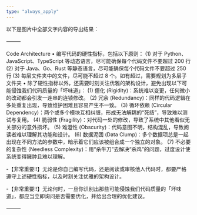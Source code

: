 ```yaml
---
type: "always_apply"
---
```


以下是图片中全部文字内容的导出结果：

⸻

Code Architecture
	•	编写代码的硬性指标，包括以下原则：
(1) 对于 Python、JavaScript、TypeScript 等动态语言，尽可能确保每个代码文件不要超过 200 行
(2) 对于 Java、Go、Rust 等静态语言，尽可能确保每个代码文件不要超过 250 行
(3) 每层文件夹中的文件，尽可能不超过 8 个。如有超过，需要规划为多层子文件夹
	•	除了硬性指标以外，还需要时刻关注优雅的架构设计，避免出现以下可能侵蚀我们代码质量的「坏味道」：
(1) 僵化 (Rigidity)：系统难以变更，任何微小的改动都会引发一连串的连锁修改。
(2) 冗余 (Redundancy)：同样的代码逻辑在多处重复出现，导致维护困难且容易产生不一致。
(3) 循环依赖 (Circular Dependency)：两个或多个模块互相纠缠，形成无法解耦的“死结”，导致难以测试与复用。
(4) 脆弱性 (Fragility)：对代码一处的修改，导致了系统中其他看似无关部分的意外损坏。
(5) 难澄性 (Obscurity)：代码意图不明，结构混乱，导致阅读者难以理解其功能和设计。
(6) 数据泥团 (Data Clump)：多个数据项总是一起出现在不同方法的参数中，暗示着它们应该被组合成一个独立的对象。
(7) 不必要的复杂性 (Needless Complexity)：用“杀牛刀”去解决“杀鸡”的问题，过度设计使系统变得臃肿且难以理解。

-【非常重要!!】无论是你自己编写代码，还是阅读或审核他人代码时，都要严格遵守上述硬性指标，以及时刻关注优雅的架构设计。

-【非常重要!!】无论何时，一旦你识别出那些可能侵蚀我们代码质量的「坏味道」，都应当立即询问是否需要优化，并给出合理的优化建议。

⸻

